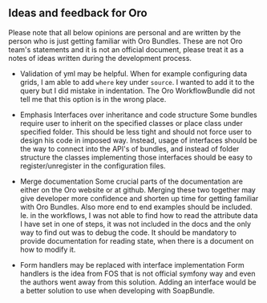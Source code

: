 ## Ideas and feedback for Oro

Please note that all below opinions are personal and are written by the person who is just getting familiar with Oro Bundles.
These are not Oro team's statements and it is not an official document, please treat it as a notes of ideas written during
the development process.

* Validation of yml may be helpful.
When for example configuring data grids, I am able to add `where` key under `source`. I wanted to add it to the query
but I did mistake in indentation. The Oro WorkflowBundle did not tell me that this option is in the wrong place.

* Emphasis Interfaces over inheritance and code structure
Some bundles require user to inherit on the specified classes or place class under specified folder. This should
be less tight and should not force user to design his code in imposed way. Instead, usage of interfaces should be
the way to connect into the API's of bundles, and instead of folder structure the classes implementing those interfaces
should be easy to register/unregister in the configuration files.

* Merge documentation
Some crucial parts of the documentation are either on the Oro website or at github. Merging these two together may
give developer more confidence and shorten up time for getting familiar with Oro Bundles.
Also more end to end examples should be included. Ie. in the workflows, I was not able to find how to read
the attribute data I have set in one of steps, it was not included in the docs and the only way to find
out was to debug the code. It should be mandatory to provide documentation for reading state, when there is a document
on how to modify it.

* Form handlers may be replaced with interface implementation
Form handlers is the idea from FOS that is not official symfony way and even the authors went away from this solution.
Adding an interface would be a better solution to use when developing with SoapBundle.



